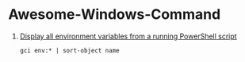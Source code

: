 # Awesome-Windows-Command

1. [Display all environment variables from a running PowerShell script](https://stackoverflow.com/questions/39800481/display-all-environment-variables-from-a-running-powershell-script)

    ```gci env:* | sort-object name```